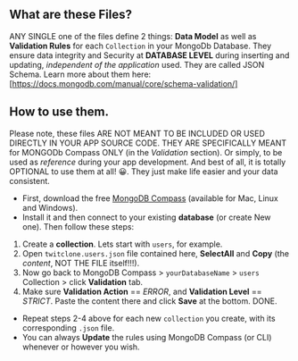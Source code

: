 ## What are these Files?
ANY SINGLE one of the files define 2 things:  **Data Model** as well as **Validation Rules** for each ``Collection`` in your MongoDb Database. They ensure data integrity and Security at **DATABASE LEVEL** during inserting and updating, *independent of the application* used. They are called JSON Schema. Learn more about them here: [https://docs.mongodb.com/manual/core/schema-validation/]

## How to use them.
Please note, these files ARE NOT MEANT TO BE INCLUDED OR USED DIRECTLY IN YOUR APP SOURCE CODE. THEY ARE SPECIFICALLY MEANT for MONGODb Compass ONLY (in the *Validation* section). Or simply, to be used as _reference_ during your app development. And best of all, it is totally OPTIONAL to use them at all! 😀. They just make life easier and your data consistent.

- First, download the free [MongoDB Compass](https://www.mongodb.com/products/compass) (available for Mac, Linux and Windows).
- Install it and then connect to your existing **database** (or create New one). Then follow these steps:

1. Create a **collection**. Lets start with `users`, for example.
2. Open `twitclone.users.json` file contained here, **SelectAll** and **Copy** (the *content*, NOT THE FILE itself!!!).
3. Now go back to MongoDB Compass > `yourDatabaseName` > `users` Collection > click **Validation** tab.
4. Make sure **Validation Action** == _ERROR_, and **Validation Level** == _STRICT_. Paste the content there and click **Save** at the bottom. DONE.

- Repeat steps 2-4 above for each new `collection` you create, with its corresponding `.json` file.
- You can always **Update** the rules using MongoDB Compass (or CLI) whenever or however you wish.
